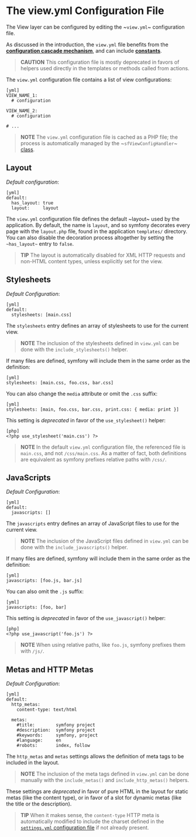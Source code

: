The view.yml Configuration File
===============================

The View layer can be configured by editing the ~`view.yml`~ configuration
file.

As discussed in the introduction, the `view.yml` file benefits from the
[**configuration cascade mechanism**](#chapter_03_configuration_cascade), and
can include [**constants**](#chapter_03_constants).

>**CAUTION**
>This configuration file is mostly deprecated in favors of helpers used
>directly in the templates or methods called from actions.

The `view.yml` configuration file contains a list of view configurations:

    [yml]
    VIEW_NAME_1:
      # configuration

    VIEW_NAME_2:
      # configuration

    # ...

>**NOTE**
>The `view.yml` configuration file is cached as a PHP file; the
>process is automatically managed by the ~`sfViewConfigHandler`~
>[class](#chapter_14_config_handlers_yml).

Layout
------

*Default configuration*:

    [yml]
    default:
      has_layout: true
      layout:     layout

The `view.yml` configuration file defines the default ~layout~ used by the
application. By default, the name is `layout`, and so symfony decorates every
page with the `layout.php` file, found in the application `templates/`
directory. You can also disable the decoration process altogether by setting
the `~has_layout~` entry to `false`.

>**TIP**
>The layout is automatically disabled for XML HTTP requests and non-HTML
>content types, unless explicitly set for the view.

Stylesheets
-----------

*Default Configuration*:

    [yml]
    default:
      stylesheets: [main.css]

The `stylesheets` entry defines an array of stylesheets to use for the current
view.

>**NOTE**
>The inclusion of the stylesheets defined in `view.yml` can be done with the
>`include_stylesheets()` helper.

If many files are defined, symfony will include them in the same order as the
definition:

    [yml]
    stylesheets: [main.css, foo.css, bar.css]

You can also change the `media` attribute or omit the `.css` suffix:

    [yml]
    stylesheets: [main, foo.css, bar.css, print.css: { media: print }]

This setting is *deprecated* in favor of the `use_stylesheet()` helper:

    [php]
    <?php use_stylesheet('main.css') ?>

>**NOTE**
>In the default `view.yml` configuration file, the referenced file is
>`main.css`, and not `/css/main.css`. As a matter of fact, both definitions
>are equivalent as symfony prefixes relative paths with `/css/`.

JavaScripts
-----------

*Default Configuration*:

    [yml]
    default:
      javascripts: []

The `javascripts` entry defines an array of JavaScript files to use for the
current view.

>**NOTE**
>The inclusion of the JavaScript files defined in `view.yml` can be done with the
>`include_javascripts()` helper.

If many files are defined, symfony will include them in the same order as the
definition:

    [yml]
    javascripts: [foo.js, bar.js]

You can also omit the `.js` suffix:

    [yml]
    javascripts: [foo, bar]

This setting is *deprecated* in favor of the `use_javascript()` helper:

    [php]
    <?php use_javascript('foo.js') ?>

>**NOTE**
>When using relative paths, like `foo.js`, symfony prefixes them with
>`/js/`.

Metas and HTTP Metas
--------------------

*Default Configuration*:

    [yml]
    default:
      http_metas:
        content-type: text/html

      metas:
        #title:        symfony project
        #description:  symfony project
        #keywords:     symfony, project
        #language:     en
        #robots:       index, follow

The `http_metas` and `metas` settings allows the definition of meta tags to be
included in the layout.

>**NOTE**
>The inclusion of the meta tags defined in `view.yml` can be done manually
>with the `include_metas()` and `include_http_metas()` helpers.

These settings are *deprecated* in favor of pure HTML in the layout for static
metas (like the content type), or in favor of a slot for dynamic metas (like
the title or the description).

>**TIP**
>When it makes sense, the `content-type` HTTP meta is automatically modified
>to include the charset defined in the
>[`settings.yml` configuration file](#chapter_04_sub_charset) if not already present.
